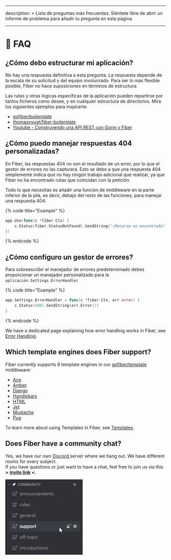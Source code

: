 - - -
description: > Lista de preguntas más frecuentes. Siéntete libre de abrir un informe de problema para añadir tu pregunta en esta página.
- - -

# 🤔 FAQ

## ¿Cómo debo estructurar mi aplicación?

No hay una respuesta definitiva a esta pregunta. La respuesta depende de la escala de su solicitud y del equipo involucrado. Para ser lo más flexible posible, Fiber no hace suposiciones en términos de estructura.

Las rutas y otras lógicas específicas de la aplicación pueden repartirse por tantos ficheros como desee, y en cualquier estructura de directorios. Mira los siguientes ejemplos para inspirarte:

* [gofiber/boilerplate](https://github.com/gofiber/boilerplate)
* [thomasvvugt/fiber-boilerplate](https://github.com/thomasvvugt/fiber-boilerplate)
* [Youtube - Construyendo una API REST con Gorm y Fiber](https://www.youtube.com/watch?v=Iq2qT0fRhAA)

## ¿Cómo puedo manejar respuestas 404 personalizadas?

En Fiber, las respuestas 404 no son el resultado de un error, por lo que el gestor de errores no las capturará. Esto se debe a que una respuesta 404 simplemente indica que no hay ningún trabajo adicional que realizar, ya que Fiber no ha encontrado rutas que coincidan con la petición.

Todo lo que necesitas es añadir una función de middleware en la parte inferior de la pila, es decir, debajo del resto de las funciones, para manejar una respuesta 404:

{% code title="Example" %}
```go
app.Use(func(c *fiber.Ctx) {
    c.Status(fiber.StatusNotFound).SendString("¡Recurso no encontrado!")
})
```
{% endcode %}

## ¿Cómo configuro un gestor de errores?

Para sobreescribir el manejador de errores predeterminado debes proporcionar un manejador personalizado para la `aplicación.Settings.ErrorHandler`

{% code title="Example" %}
```go
app.Settings.ErrorHandler = func(c *fiber.Ctx, err error) {
    c.Status(500).SendString(err.Error())
}
```
{% endcode %}

We have a dedicated page explaining how error handling works in Fiber, see [Error Handling](error-handling.md).

## Which template engines does Fiber support?

Fiber currently supports 8 template engines in our [gofiber/template](https://github.com/gofiber/template) middleware:

* [Ace](https://github.com/yosssi/ace)
* [Amber](https://github.com/eknkc/amber)
* [Django](https://github.com/flosch/pongo2)
* [Handlebars](https://github.com/aymerick/raymond)
* [HTML](https://golang.org/pkg/html/template/)
* [Jet](https://github.com/CloudyKit/jet)
* [Mustache](https://github.com/cbroglie/mustache)
* [Pug](https://github.com/Joker/jade)

To learn more about using Templates in Fiber, see [Templates](templates.md).

## Does Fiber have a community chat?

Yes, we have our own [Discord ](https://gofiber.io/discord)server where we hang out. We have different rooms for every subject.  
If you have questions or just want to have a chat, feel free to join us via this **&gt;** [**invite link**](https://gofiber.io/discord) **&lt;**.

![](.gitbook/assets/2020-06-08-03_06_27-support-discord.png)

